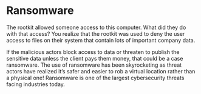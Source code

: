 # Ransomware
The rootkit allowed someone access to this computer. What did they do with that access? You realize that the rootkit was used to deny the user access to files on their system that contain lots of important company data.

If the malicious actors block access to data or threaten to publish the sensitive data unless the client pays them money, that could be a case ransomware. The use of ransomware has been skyrocketing as threat actors have realized it’s safer and easier to rob a virtual location rather than a physical one! Ransomware is one of the largest cybersecurity threats facing industries today.
